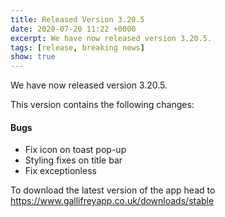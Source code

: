 ```yaml
---
title: Released Version 3.20.5
date: 2020-07-20 11:22 +0000
excerpt: We have now released version 3.20.5.
tags: [release, breaking news]
show: true
---
```


We have now released version 3.20.5.

This version contains the following changes:

#### Bugs

* Fix icon on toast pop-up
* Styling fixes on title bar
* Fix exceptionless


To download the latest version of the app head to <https://www.gallifreyapp.co.uk/downloads/stable>
